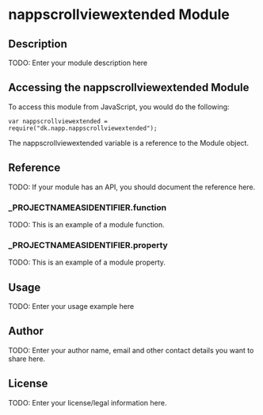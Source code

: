 # nappscrollviewextended Module

## Description

TODO: Enter your module description here

## Accessing the nappscrollviewextended Module

To access this module from JavaScript, you would do the following:

	var nappscrollviewextended = require("dk.napp.nappscrollviewextended");

The nappscrollviewextended variable is a reference to the Module object.	

## Reference

TODO: If your module has an API, you should document
the reference here.

### ___PROJECTNAMEASIDENTIFIER__.function

TODO: This is an example of a module function.

### ___PROJECTNAMEASIDENTIFIER__.property

TODO: This is an example of a module property.

## Usage

TODO: Enter your usage example here

## Author

TODO: Enter your author name, email and other contact
details you want to share here. 

## License

TODO: Enter your license/legal information here.
